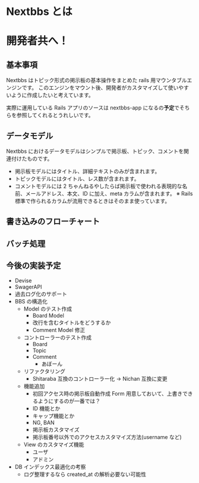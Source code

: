 # Nextbbs とは

<!--
# 一般利用者の方へ
## 書き込みの仕方
## ユーザ登録の方法
## ツール等の利用方法

# 掲示板管理者の方へ
## ユーザ登録の方法
## 掲示板の開設方法
## 掲示板の管理方法

# 掲示板設置者(サーバー管理者)の方へ
## サーバー管理者の登録方法
## ユーザ管理の方法(掲示板管理者の管理も含む)
## バッチ処理について
-->

# 開発者共へ！

## 基本事項

Nextbbs はトピック形式の掲示板の基本操作をまとめた rails 用マウンタブルエンジンです。
このエンジンをマウント後、開発者がカスタマイズして使いやすいように作成したいと考えています。

実際に運用している Rails アプリのソースは nextbbs-app になるの**予定**でそちらを参照してくれるとうれしいです。

## データモデル

Nextbbs におけるデータモデルはシンプルで掲示板、トピック、コメントを関連付けたものです。

- 掲示板モデルにはタイトル、詳細テキストのみが含まれます。
- トピックモデルにはタイトル、レス数が含まれます。
- コメントモデルには 2 ちゃんねるやしたらば掲示板で使われる表現的な名前、メールアドレス、本文、ID に加え、meta カラムが含まれます。
  ※ Rails 標準で作られるカラムが流用できるときはそのまま使っています。

## 書き込みのフローチャート

## バッチ処理

## 今後の実装予定

- Devise
- SwagerAPI
- 過去ログ化のサポート
- BBS の構造化
  - Model のテスト作成
    - Board Model
    - 改行を含むタイトルをどうするか
    - Comment Model 修正
  - コントローラーのテスト作成
    - Board
    - Topic
    - Comment
      - あぼーん
  - リファクタリング
    - Shitaraba 互換のコントローラー化 -> Nichan 互換に変更
  - 機能追加
    - 初回アクセス時の掲示板自動作成
      Form 用意しておいて、上書きできるようにするのが一番では？
    - ID 機能とか
    - キャップ機能とか
    - NG, BAN
    - 掲示板カスタマイズ
    - 掲示板番号以外でのアクセスカスタマイズ方法(username など)
  - View のカスタマイズ機能
    - ユーザ
    - アドミン
- DB インデックス最適化の考察
  - ログ整理するなら created_at の解析必要ない可能性

